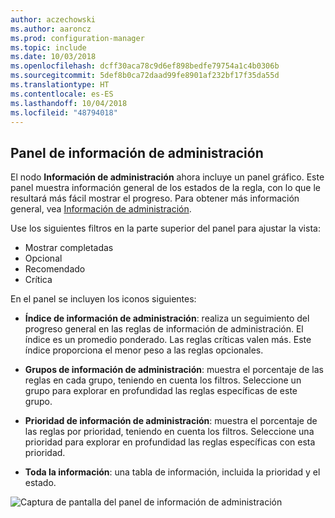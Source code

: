 ```yaml
---
author: aczechowski
ms.author: aaroncz
ms.prod: configuration-manager
ms.topic: include
ms.date: 10/03/2018
ms.openlocfilehash: dcff30aca78c9d6ef898bedfe79754a1c4b0306b
ms.sourcegitcommit: 5def8b0ca72daad99fe8901af232bf17f35da55d
ms.translationtype: HT
ms.contentlocale: es-ES
ms.lasthandoff: 10/04/2018
ms.locfileid: "48794018"
---
```

## <a name="bkmk_insights"></a> Panel de información de administración
<!--1357979-->

El nodo **Información de administración** ahora incluye un panel gráfico. Este panel muestra información general de los estados de la regla, con lo que le resultará más fácil mostrar el progreso. Para obtener más información general, vea [Información de administración](/sccm/core/servers/manage/management-insights).

Use los siguientes filtros en la parte superior del panel para ajustar la vista:
- Mostrar completadas
- Opcional
- Recomendado
- Crítica

En el panel se incluyen los iconos siguientes:
- **Índice de información de administración**: realiza un seguimiento del progreso general en las reglas de información de administración. El índice es un promedio ponderado. Las reglas críticas valen más. Este índice proporciona el menor peso a las reglas opcionales.  

- **Grupos de información de administración**: muestra el porcentaje de las reglas en cada grupo, teniendo en cuenta los filtros. Seleccione un grupo para explorar en profundidad las reglas específicas de este grupo.  

- **Prioridad de información de administración**: muestra el porcentaje de las reglas por prioridad, teniendo en cuenta los filtros. Seleccione una prioridad para explorar en profundidad las reglas específicas con esta prioridad.  

- **Toda la información**: una tabla de información, incluida la prioridad y el estado.  

![Captura de pantalla del panel de información de administración](../../media/1357979-management-insights-dashboard.png)


